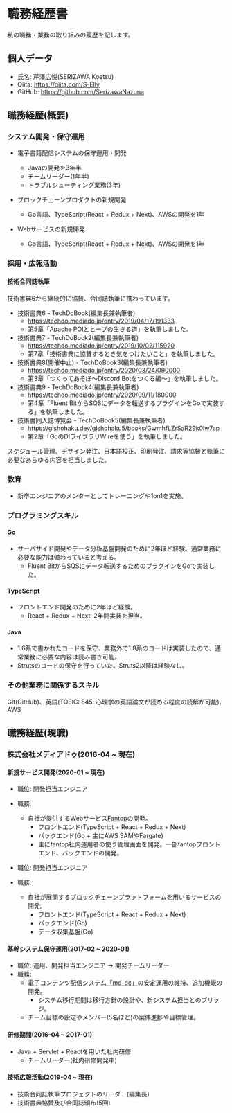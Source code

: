 # 職務経歴書

私の職務・業務の取り組みの履歴を記します。

## 個人データ

* 氏名: 芹澤広悦(SERIZAWA Koetsu)
* Qiita: https://qiita.com/S-Elly
* GitHub: https://github.com/SerizawaNazuna

## 職務経歴(概要)

### システム開発・保守運用

* 電子書籍配信システムの保守運用・開発
  * Javaの開発を3年半
  * チームリーダー(1年半)
  * トラブルシューティング業務(3年)

* ブロックチェーンプロダクトの新規開発
  * Go言語、TypeScript(React + Redux + Next)、AWSの開発を1年

* Webサービスの新規開発
  * Go言語、TypeScript(React + Redux + Next)、AWSの開発を1年

### 採用・広報活動

#### 技術合同誌執筆

技術書典6から継続的に協賛、合同誌執筆に携わっています。

* 技術書典6 - TechDoBook(編集長兼執筆者)
  * https://techdo.mediado.jp/entry/2019/04/17/191333
  * 第5章「Apache POIとヒープの生きる道」を執筆しました。
* 技術書典7 - TechDoBook2(編集長兼執筆者)
  * https://techdo.mediado.jp/entry/2019/10/02/115920
  * 第7章「技術書典に協賛するとき気をつけたいこと」を執筆しました。
* 技術書典8(開催中止) - TechDoBook3(編集長兼執筆者)
  * https://techdo.mediado.jp/entry/2020/03/24/090000
  * 第3章「つくってあそぼ～Discord Botをつくる編～」を執筆しました。
* 技術書典9 - TechDoBook4(編集長兼執筆者)
  * https://techdo.mediado.jp/entry/2020/09/11/180000
  * 第4章「Fluent BitからSQSにデータを転送するプラグインをGoで実装する」を執筆しました。
* 技術書同人誌博覧会 - TechDoBook5(編集長兼執筆者)
  * https://gishohaku.dev/gishohaku5/books/GwmhfLZrSaR29k0lw7ap
  * 第2章「GoのDIライブラリWireを使う」を執筆しました。

スケジュール管理、デザイン発注、日本語校正、印刷発注、請求等協賛と執筆に必要なあらゆる内容を担当しました。

### 教育

* 新卒エンジニアのメンターとしてトレーニングや1on1を実施。

### プログラミングスキル

#### Go
* サーバサイド開発やデータ分析基盤開発のために2年ほど経験。通常業務に必要な能力は備わっていると考える。
  * Fluent BitからSQSにデータ転送するためのプラグインをGoで実装した。

#### TypeScript
* フロントエンド開発のために2年ほど経験。
  * React + Redux + Next: 2年間実装を担当。

#### Java
* 1.6系で書かれたコードを保守、業務外で1.8系のコードは実装したので、通常業務に必要な内容は読み書き可能。
* Strutsのコードの保守を行っていた。Struts2以降は経験なし。

### その他業務に関係するスキル

Git(GitHub)、英語(TOEIC: 845. 心理学の英語論文が読める程度の読解が可能)、AWS

## 職務経歴(現職)

### 株式会社メディアドゥ(2016-04 ~ 現在)

#### 新規サービス開発(2020-01 ~ 現在)

* 職位: 開発担当エンジニア
* 職務: 
  * 自社が提供するWebサービス[Fantop](https://fantop.jp/)の開発。
    * フロントエンド(TypeScript + React + Redux + Next)
    * バックエンド(Go + 主にAWS SAMやFargate)
    * 主にfantop社内運用者の使う管理画面を開発。一部fantopフロントエンド、バックエンドの開発。

* 職位: 開発担当エンジニア
* 職務: 
  * 自社が展開する[ブロックチェーンプラットフォーム](https://mediado.jp/corporate/3295/)を用いるサービスの開発。
    * フロントエンド(TypeScript + React + Redux + Next)
    * バックエンド(Go)
    * データ収集基盤(Go)

#### 基幹システム保守運用(2017-02 ~ 2020-01)

* 職位: 運用、開発担当エンジニア -> 開発チームリーダー
* 職務: 
  * 電子コンテンツ配信システム[「md-dc」](https://mediado.jp/corporate/1103/)の安定運用の維持、追加機能の開発。
    * システム移行期間は移行方針の設計や、新システム担当とのブリッジ。
  * チーム目標の設定やメンバー(5名ほど)の案件進捗や目標管理。

#### 研修期間(2016-04 ~ 2017-01)

* Java + Servlet + Reactを用いた社内研修
  * チームリーダー(社内研修開発中)

#### 技術広報活動(2019-04 ~ 現在)

* 技術合同誌執筆プロジェクトのリーダー(編集長)
* 技術書典協賛及び合同誌頒布(5回)